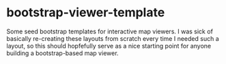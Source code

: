 bootstrap-viewer-template
=========================

Some seed bootstrap templates for interactive map viewers. I was sick of basically re-creating these layouts from scratch every time I needed such a layout, so this should hopfefully serve as a nice starting point for anyone building a bootstrap-based map viewer.